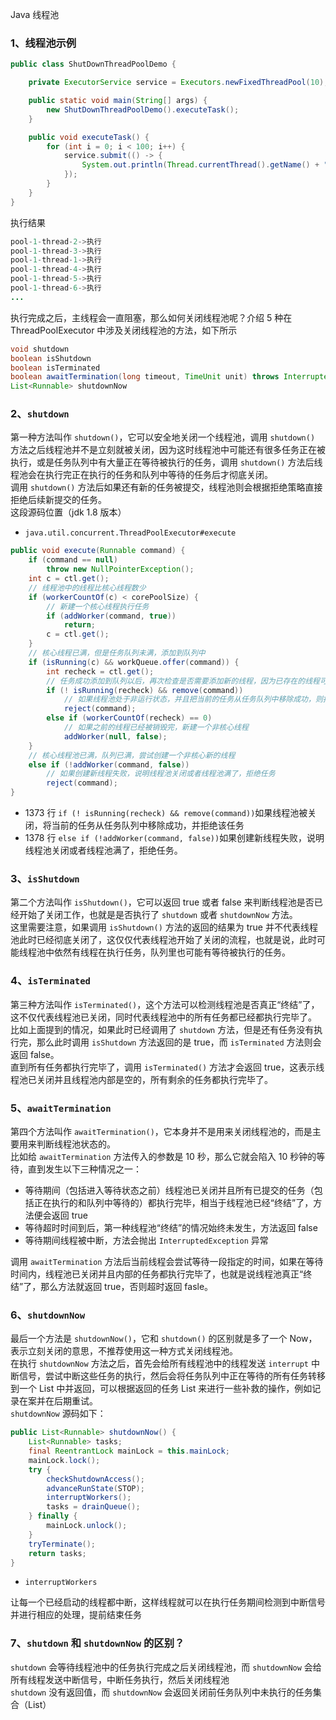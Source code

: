 Java 线程池
<a name="GSAaE"></a>
### 1、线程池示例
```java
public class ShutDownThreadPoolDemo {

    private ExecutorService service = Executors.newFixedThreadPool(10);

    public static void main(String[] args) {
        new ShutDownThreadPoolDemo().executeTask();
    }

    public void executeTask() {
        for (int i = 0; i < 100; i++) {
            service.submit(() -> {
                System.out.println(Thread.currentThread().getName() + "->执行");
            });
        }
    }
}
```
执行结果
```java
pool-1-thread-2->执行
pool-1-thread-3->执行
pool-1-thread-1->执行
pool-1-thread-4->执行
pool-1-thread-5->执行
pool-1-thread-6->执行
...
```
执行完成之后，主线程会一直阻塞，那么如何关闭线程池呢？介绍 5 种在 ThreadPoolExecutor 中涉及关闭线程池的方法，如下所示
```java
void shutdown
boolean isShutdown
boolean isTerminated
boolean awaitTermination(long timeout, TimeUnit unit) throws InterruptedException
List<Runnable> shutdownNow
```
<a name="ub1hp"></a>
### 2、`shutdown`
第一种方法叫作 `shutdown()`，它可以安全地关闭一个线程池，调用 `shutdown()` 方法之后线程池并不是立刻就被关闭，因为这时线程池中可能还有很多任务正在被执行，或是任务队列中有大量正在等待被执行的任务，调用 `shutdown()` 方法后线程池会在执行完正在执行的任务和队列中等待的任务后才彻底关闭。<br />调用 `shutdown()` 方法后如果还有新的任务被提交，线程池则会根据拒绝策略直接拒绝后续新提交的任务。<br />这段源码位置（jdk 1.8 版本）

- `java.util.concurrent.ThreadPoolExecutor#execute`
```java
public void execute(Runnable command) {
    if (command == null)
        throw new NullPointerException();
    int c = ctl.get();
    // 线程池中的线程比核心线程数少 
    if (workerCountOf(c) < corePoolSize) {
        // 新建一个核心线程执行任务
        if (addWorker(command, true))
            return;
        c = ctl.get();
    }
    // 核心线程已满，但是任务队列未满，添加到队列中
    if (isRunning(c) && workQueue.offer(command)) {
        int recheck = ctl.get();
        // 任务成功添加到队列以后，再次检查是否需要添加新的线程，因为已存在的线程可能被销毁了
        if (! isRunning(recheck) && remove(command))
            // 如果线程池处于非运行状态，并且把当前的任务从任务队列中移除成功，则拒绝该任务
            reject(command);
        else if (workerCountOf(recheck) == 0)
            // 如果之前的线程已经被销毁完，新建一个非核心线程
            addWorker(null, false);
    }
    // 核心线程池已满，队列已满，尝试创建一个非核心新的线程
    else if (!addWorker(command, false))
        // 如果创建新线程失败，说明线程池关闭或者线程池满了，拒绝任务
        reject(command);
}

```

- 1373 行 `if (! isRunning(recheck) && remove(command))`如果线程池被关闭，将当前的任务从任务队列中移除成功，并拒绝该任务
- 1378 行 `else if (!addWorker(command, false))`如果创建新线程失败，说明线程池关闭或者线程池满了，拒绝任务。
<a name="tdYcD"></a>
### 3、`isShutdown`
第二个方法叫作 `isShutdown()`，它可以返回 true 或者 false 来判断线程池是否已经开始了关闭工作，也就是是否执行了 `shutdown` 或者 `shutdownNow` 方法。<br />这里需要注意，如果调用 `isShutdown()` 方法的返回的结果为 true 并不代表线程池此时已经彻底关闭了，这仅仅代表线程池开始了关闭的流程，也就是说，此时可能线程池中依然有线程在执行任务，队列里也可能有等待被执行的任务。
<a name="hmbao"></a>
### 4、`isTerminated`
第三种方法叫作 `isTerminated()`，这个方法可以检测线程池是否真正“终结”了，这不仅代表线程池已关闭，同时代表线程池中的所有任务都已经都执行完毕了。<br />比如上面提到的情况，如果此时已经调用了 `shutdown` 方法，但是还有任务没有执行完，那么此时调用 `isShutdown` 方法返回的是 true，而 `isTerminated` 方法则会返回 false。<br />直到所有任务都执行完毕了，调用 `isTerminated()` 方法才会返回 true，这表示线程池已关闭并且线程池内部是空的，所有剩余的任务都执行完毕了。
<a name="GHIxR"></a>
### 5、`awaitTermination`
第四个方法叫作 `awaitTermination()`，它本身并不是用来关闭线程池的，而是主要用来判断线程池状态的。<br />比如给 `awaitTermination` 方法传入的参数是 10 秒，那么它就会陷入 10 秒钟的等待，直到发生以下三种情况之一：

- 等待期间（包括进入等待状态之前）线程池已关闭并且所有已提交的任务（包括正在执行的和队列中等待的）都执行完毕，相当于线程池已经“终结”了，方法便会返回 true
- 等待超时时间到后，第一种线程池“终结”的情况始终未发生，方法返回 false
- 等待期间线程被中断，方法会抛出 `InterruptedException` 异常

调用 `awaitTermination` 方法后当前线程会尝试等待一段指定的时间，如果在等待时间内，线程池已关闭并且内部的任务都执行完毕了，也就是说线程池真正“终结”了，那么方法就返回 true，否则超时返回 fasle。
<a name="UmxiC"></a>
### 6、`shutdownNow`
最后一个方法是 `shutdownNow()`，它和 `shutdown()` 的区别就是多了一个 Now，表示立刻关闭的意思，不推荐使用这一种方式关闭线程池。<br />在执行 `shutdownNow` 方法之后，首先会给所有线程池中的线程发送 `interrupt` 中断信号，尝试中断这些任务的执行，然后会将任务队列中正在等待的所有任务转移到一个 List 中并返回，可以根据返回的任务 List 来进行一些补救的操作，例如记录在案并在后期重试。<br />`shutdownNow` 源码如下：
```java
public List<Runnable> shutdownNow() {
    List<Runnable> tasks;
    final ReentrantLock mainLock = this.mainLock;
    mainLock.lock();
    try {
        checkShutdownAccess();
        advanceRunState(STOP);
        interruptWorkers();
        tasks = drainQueue();
    } finally {
        mainLock.unlock();
    }
    tryTerminate();
    return tasks;
}

```

- `interruptWorkers`

让每一个已经启动的线程都中断，这样线程就可以在执行任务期间检测到中断信号并进行相应的处理，提前结束任务
<a name="I3wMb"></a>
### 7、`shutdown` 和 `shutdownNow` 的区别？
`shutdown` 会等待线程池中的任务执行完成之后关闭线程池，而 `shutdownNow` 会给所有线程发送中断信号，中断任务执行，然后关闭线程池<br />`shutdown` 没有返回值，而 `shutdownNow` 会返回关闭前任务队列中未执行的任务集合（List）
